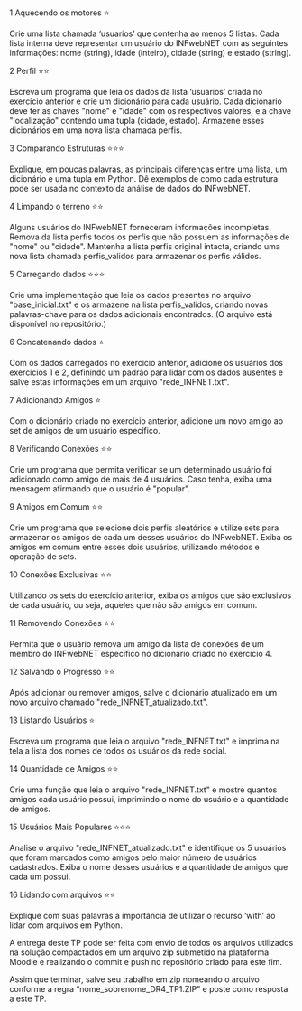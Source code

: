 

1 Aquecendo os motores ⭐

Crie uma lista chamada ‘usuarios’ que contenha ao menos 5 listas. Cada lista interna deve representar um usuário do INFwebNET com as seguintes informações: nome (string), idade (inteiro), cidade (string) e estado (string).

2 Perfil ⭐⭐

Escreva um programa que leia os dados da lista ‘usuarios’ criada no exercício anterior e crie um dicionário para cada usuário. Cada dicionário deve ter as chaves "nome" e "idade" com os respectivos valores, e a chave "localização" contendo uma tupla (cidade, estado). Armazene esses dicionários em uma nova lista chamada perfis.

3 Comparando Estruturas ⭐⭐⭐

Explique, em poucas palavras, as principais diferenças entre uma lista, um dicionário e uma tupla em Python. Dê exemplos de como cada estrutura pode ser usada no contexto da análise de dados do INFwebNET.

4 Limpando o terreno ⭐⭐

Alguns usuários do INFwebNET forneceram informações incompletas. Remova da lista perfis todos os perfis que não possuem as informações de "nome" ou "cidade". Mantenha a lista perfis original intacta, criando uma nova lista chamada perfis_validos para armazenar os perfis válidos.

5 Carregando dados ⭐⭐⭐

Crie uma implementação que leia os dados presentes no arquivo "base_inicial.txt" e os armazene na lista perfis_validos, criando novas palavras-chave para os dados adicionais encontrados. (O arquivo está disponível no repositório.)

6 Concatenando dados ⭐

Com os dados carregados no exercício anterior, adicione os usuários dos exercícios 1 e 2, definindo um padrão para lidar com os dados ausentes e salve estas informações em um arquivo "rede_INFNET.txt".

7 Adicionando Amigos ⭐

Com o dicionário criado no exercício anterior, adicione um novo amigo ao set de amigos de um usuário específico.

8 Verificando Conexões ⭐⭐

Crie um programa que permita verificar se um determinado usuário foi adicionado como amigo de mais de 4 usuários. Caso tenha, exiba uma mensagem afirmando que o usuário é "popular".

9 Amigos em Comum ⭐⭐

Crie um programa que selecione dois perfis aleatórios e utilize sets para armazenar os amigos de cada um desses usuários do INFwebNET. Exiba os amigos em comum entre esses dois usuários, utilizando métodos e operação de sets.

10 Conexões Exclusivas ⭐⭐

Utilizando os sets do exercício anterior, exiba os amigos que são exclusivos de cada usuário, ou seja, aqueles que não são amigos em comum.

11 Removendo Conexões ⭐⭐

Permita que o usuário remova um amigo da lista de conexões de um membro do INFwebNET específico no dicionário criado no exercício 4.

12 Salvando o Progresso ⭐⭐

Após adicionar ou remover amigos, salve o dicionário atualizado em um novo arquivo chamado "rede_INFNET_atualizado.txt".

13 Listando Usuários ⭐

Escreva um programa que leia o arquivo "rede_INFNET.txt" e imprima na tela a lista dos nomes de todos os usuários da rede social.

14 Quantidade de Amigos ⭐⭐

Crie uma função que leia o arquivo "rede_INFNET.txt" e mostre quantos amigos cada usuário possui, imprimindo o nome do usuário e a quantidade de amigos.

15 Usuários Mais Populares ⭐⭐⭐

Analise o arquivo "rede_INFNET_atualizado.txt" e identifique os 5 usuários que foram marcados como amigos pelo maior número de usuários cadastrados. Exiba o nome desses usuários e a quantidade de amigos que cada um possui.

16 Lidando com arquivos ⭐⭐

Explique com suas palavras a importância de utilizar o recurso ‘with’ ao lidar com arquivos em Python.

A entrega deste TP pode ser feita com envio de todos os arquivos utilizados na solução compactados em um arquivo zip submetido na plataforma Moodle e realizando o commit e push no repositório criado para este fim.

Assim que terminar, salve seu trabalho em zip nomeando o arquivo conforme a regra “nome_sobrenome_DR4_TP1.ZIP” e poste como resposta a este TP.